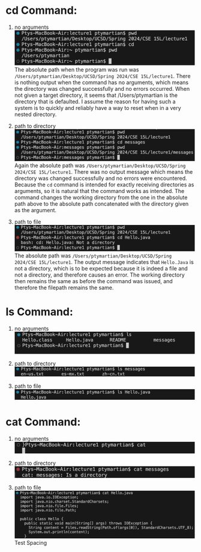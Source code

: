 # cd Command:
1. no arguments
![Image](cd_noArgs.png)
The absolute path when the program was run was `/Users/ptymartian/Desktop/UCSD/Spring 2024/CSE 15L/lecture1`. There is nothing output when the command has no arguments, which means the directory was changed successfully and no errors occurred. When not given a target directory, it seems that /Users/ptymartian is the directory that is defaulted. I assume the reason for having such a system is to quickly and reliably have a way to reset when in a very nested directory.

2. path to directory
![image](cd_directory.png)
Again the absolute path was `/Users/ptymartian/Desktop/UCSD/Spring 2024/CSE 15L/lecture1`. There was no output message which means the directory was changed successfully and no errors were encountered. Because the `cd` command is intended for exactly receiving directories as arguments, so it is natural that the command works as intended. The command changes the working directory from the one in the absolute path above to the absolute path concatenated with the directory given as the argument.

3. path to file
![image](cd_file.png)
The absolute path was `/Users/ptymartian/Desktop/UCSD/Spring 2024/CSE 15L/lecture1`. The output message indicates that `Hello.Java` is not a directory, which is to be expected because it is indeed a file and not a directory, and therefore causes an error. The working directory then remains the same as before the command was issued, and therefore the filepath remains the same.

# ls Command:
1. no arguments
![Image](ls_noArgs.png)


2. path to directory
![image](ls_directory.png)


3. path to file
![image](ls_file.png)


# cat Command:
1. no arguments
![Image](cat_noArgs.png)


2. path to directory
![image](cat_directory.png)


3. path to file
![image](cat_file.png)
Test Spacing
